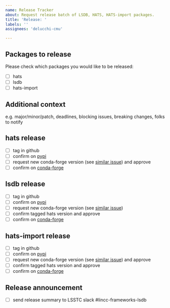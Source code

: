 ```yaml
---
name: Release Tracker
about: Request release batch of LSDB, HATS, HATS-import packages.
title: 'Release: '
labels: ''
assignees: 'delucchi-cmu'

---
```



## Packages to release

Please check which packages you would like to be released:

- [ ] hats
- [ ] lsdb
- [ ] hats-import

## Additional context

e.g. major/minor/patch, deadlines, blocking issues, breaking changes, folks to notify

<!-- DON'T EDIT BELOW HERE -->



<!-- ================= -->
<!-- PROCESS CHECKLIST -->
<!-- ================= -->

## hats release

- [ ] tag in github
- [ ] confirm on [pypi](https://pypi.org/manage/project/hats/releases/)
- [ ] request new conda-forge version (see [similar issue](https://github.com/conda-forge/hats-feedstock/issues/3)) and approve
- [ ] confirm on [conda-forge](https://anaconda.org/conda-forge/hats)

## lsdb release

- [ ] tag in github
- [ ] confirm on [pypi](https://pypi.org/manage/project/lsdb/releases/)
- [ ] request new conda-forge version (see [similar issue](https://github.com/conda-forge/hats-feedstock/issues/3))
- [ ] confirm tagged hats version and approve
- [ ] confirm on [conda-forge](https://anaconda.org/conda-forge/lsdb)

## hats-import release

- [ ] tag in github
- [ ] confirm on [pypi](https://pypi.org/manage/project/hats-import/releases/)
- [ ] request new conda-forge version (see [similar issue](https://github.com/conda-forge/hats-feedstock/issues/3)) and approve
- [ ] confirm tagged hats version and approve
- [ ] confirm on [conda-forge](https://anaconda.org/conda-forge/hats-import)

## Release announcement

- [ ] send release summary to LSSTC slack #lincc-frameworks-lsdb

